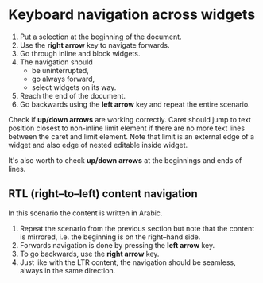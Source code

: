 # Keyboard navigation across widgets

1. Put a selection at the beginning of the document.
2. Use the **right arrow** key to navigate forwards.
3. Go through inline and block widgets.
4. The navigation should
	* be uninterrupted,
	* go always forward,
	* select widgets on its way.
5. Reach the end of the document.
6. Go backwards using the **left arrow** key and repeat the entire scenario.

Check if **up/down arrows** are working correctly. Caret should jump to text position closest to non-inline limit element if there are no more text lines between the caret and limit element. Note that limit is an external edge of a widget and also edge of nested editable inside widget.

It's also worth to check **up/down arrows** at the beginnings and ends of lines.

## RTL (right–to–left) content navigation

In this scenario the content is written in Arabic.

1. Repeat the scenario from the previous section but note that the content is mirrored, i.e. the beginning is on the right–hand side.
2. Forwards navigation is done by pressing the **left arrow** key.
3. To go backwards, use the **right arrow** key.
4. Just like with the LTR content, the navigation should be seamless, always in the same direction.
